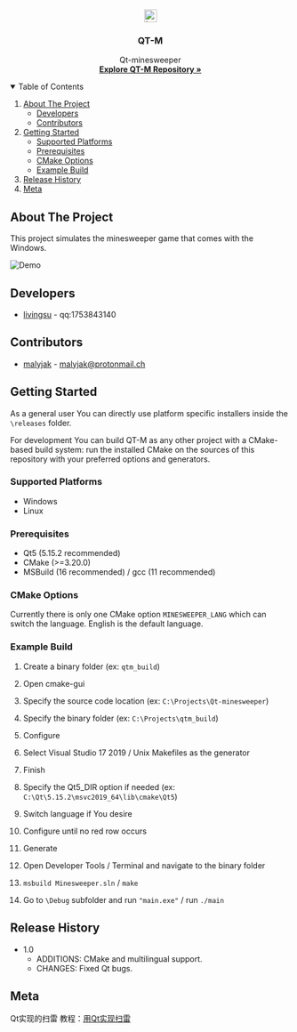 <!-- PROJECT LOGO -->
<br />
<p align="center">
  <a href="https://github.com/livingsu/Qt-minesweeper">
    <img src="pic/mine_step.jpg" alt="Logo" width="23">
  </a>

  <h3 align="center">QT-M</h3>

  <p align="center">
    Qt-minesweeper
    <br />
    <a href="https://github.com/livingsu/Qt-minesweeper"><strong>Explore QT-M Repository »</strong></a>
  </p>
</p>



<!-- TABLE OF CONTENTS -->
<details open="open">
  <summary>Table of Contents</summary>
  <ol>
    <li>
      <a href="#about-the-project">About The Project</a>
      <ul>
      	<li><a href="#developers">Developers</a></li>
        <li><a href="#contributors">Contributors</a></li>
      </ul>
    </li>
    <li>
      <a href="#getting-started">Getting Started</a>
      <ul>
      	<li><a href="#supported-platforms">Supported Platforms</a></li>
        <li><a href="#prerequisites">Prerequisites</a></li>
        <li><a href="#cmake-options">CMake Options</a></li>
        <li><a href="#example-build">Example Build</a></li>
      </ul>
    </li>
    <li>
      <a href="#release-history">Release History</a>
    </li>
    <li>
      <a href="#meta">Meta</a>
    </li>
  </ol>
</details>



<!-- ABOUT THE PROJECT -->
## About The Project

This project simulates the minesweeper game that comes with the Windows.

<img src="https://img-blog.csdnimg.cn/20200310145059828.gif" alt="Demo">



## Developers

* <a href="https://github.com/livingsu">livingsu</a> - qq:1753843140



## Contributors

* <a href="https://github.com/malyjak">malyjak</a> - malyjak@protonmail.ch



<!-- GETTING STARTED -->
## Getting Started

As a general user You can directly use platform specific installers inside the `\releases` folder.

For development You can build QT-M as any other project with a CMake-based build system: run the installed CMake on the sources of this repository with your preferred options and generators.


### Supported Platforms

* Windows
* Linux


### Prerequisites

* Qt5 (5.15.2 recommended)
* CMake (>=3.20.0)
* MSBuild (16 recommended) / gcc (11 recommended)



### CMake Options

Currently there is only one CMake option `MINESWEEPER_LANG` which can switch the language. English is the default language.



### Example Build

1) Create a binary folder (ex: `qtm_build`)

2) Open cmake-gui

3) Specify the source code location (ex: `C:\Projects\Qt-minesweeper`)

4) Specify the binary folder (ex: `C:\Projects\qtm_build`)

5) Configure

6) Select Visual Studio 17 2019 / Unix Makefiles as the generator

7) Finish

8) Specify the Qt5_DIR option if needed (ex: `C:\Qt\5.15.2\msvc2019_64\lib\cmake\Qt5`)

9) Switch language if You desire

9) Configure until no red row occurs

10) Generate

11) Open Developer Tools / Terminal and navigate to the binary folder

12) `msbuild Minesweeper.sln` / `make`

13) Go to `\Debug` subfolder and run `"main.exe"` / run `./main`



<!-- RELEASE HISTORY -->
## Release History

* 1.0
	* ADDITIONS: CMake and multilingual support.
	* CHANGES: Fixed Qt bugs.



<!-- META -->
## Meta

Qt实现的扫雷
教程：[用Qt实现扫雷](https://blog.csdn.net/livingsu/article/details/104774193)
